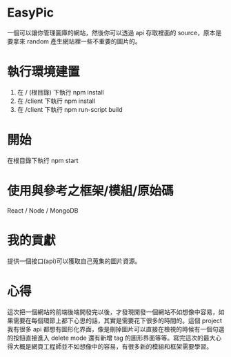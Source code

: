 # EasyPic
一個可以讓你管理圖庫的網站，然後你可以透過 api 存取裡面的 source，原本是要拿來 random 產生網站裡一些不重要的圖片的。

# 執行環境建置
1. 在 / (根目錄) 下執行 npm install
2. 在 /client 下執行 npm install
3. 在 /client 下執行 npm run-script build

# 開始
在根目錄下執行 npm start

# 使用與參考之框架/模組/原始碼
React / Node / MongoDB

# 我的貢獻
提供一個接口(api)可以獲取自己蒐集的圖片資源。

# 心得
這次把一個網站的前端後端開發完以後，才發現開發一個網站不如想像中容易，如果需要在每個環節上都下心思的話，其實是需要花下很多的時間的。這個 project 我有很多 api 都想有圖形化界面，像是刪掉圖片可以直接在檢視的時候有一個句選的按鈕直接進入 delete mode 還有新增 tag 的圖形界面等等。寫完這次的最大心得大概是網頁工程師並不如想像中的容易，有很多新的模組和框架需要學習。
